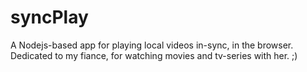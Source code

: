 syncPlay
========
A Nodejs-based app for playing local videos in-sync, in the browser. Dedicated to my fiance, for watching movies and tv-series with her. ;)
